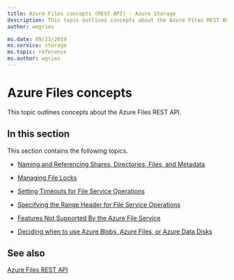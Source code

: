```yaml
---
title: Azure Files concepts (REST API) - Azure Storage
description: This topic outlines concepts about the Azure Files REST API. 
author: wmgries

ms.date: 09/23/2019
ms.service: storage
ms.topic: reference
ms.author: wgries
---
```


# Azure Files concepts

This topic outlines concepts about the Azure Files REST API.  
  
## In this section
  
 This section contains the following topics.  
  
- [Naming and Referencing Shares, Directories, Files, and Metadata](Naming-and-Referencing-Shares--Directories--Files--and-Metadata.md)  
  
- [Managing File Locks](Managing-File-Locks.md)  
  
- [Setting Timeouts for File Service Operations](Setting-Timeouts-for-File-Service-Operations.md)  
  
- [Specifying the Range Header for File Service Operations](Specifying-the-Range-Header-for-File-Service-Operations.md)  
  
- [Features Not Supported By the Azure File Service](Features-Not-Supported-By-the-Azure-File-Service.md)  
  
- [Deciding when to use Azure Blobs, Azure Files, or Azure Data Disks](/azure/storage/common/storage-decide-blobs-files-disks)
  
## See also  

 [Azure Files REST API](File-Service-REST-API.md)
